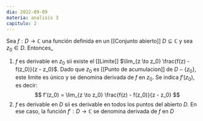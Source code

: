 ```yaml
---
dia: 2022-09-09
materia: analisis 3
capitulo: 2
---
```

Sea $f : D \to \mathbb{C}$ una función definida en un [[Conjunto abierto]] $D \subseteq \mathbb{C}$ y sea $z_0 \in D$.  Entonces_
1) $f$ es derivable en $z_0$ sii existe el [[Limite]] $\lim_{z \to z_0} \frac{f(z) - f(z_0)}{z - z_0}$. Dado que $z_0$ es [[Punto de acumulacion]] de $D - \{ z_0 \}$, este limite es único y se denomina derivada de $f$ en $z_0$. Se indica $f'(z_0)$, es decir:
	$$ f'(z_0) = \lim_{z \to z_0} \frac{f(z) - f(z_0)}{z - z_0} $$
2) $f$ es derivable en $D$ sii es derivable en todos los puntos del abierto $D$. En ese caso, la función $f' : D \to \mathbb{C}$ se denomina derivada de $f$ en $D$